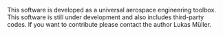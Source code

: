 This software is developed as a universal aerospace engineering toolbox.
This software is still under development and also includes third-party codes.
If you want to contribute please contact the author Lukas Müller.